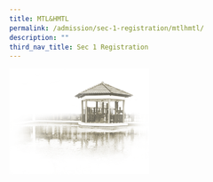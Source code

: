 ```yaml
---
title: MTL&HMTL
permalink: /admission/sec-1-registration/mtlhmtl/
description: ""
third_nav_title: Sec 1 Registration
---
```





<img src="/images/pavilion.png" style="width:50%">